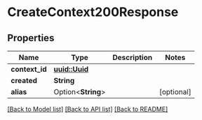 # CreateContext200Response

## Properties

Name | Type | Description | Notes
------------ | ------------- | ------------- | -------------
**context_id** | [**uuid::Uuid**](uuid::Uuid.md) |  | 
**created** | **String** |  | 
**alias** | Option<**String**> |  | [optional]

[[Back to Model list]](../README.md#documentation-for-models) [[Back to API list]](../README.md#documentation-for-api-endpoints) [[Back to README]](../README.md)



